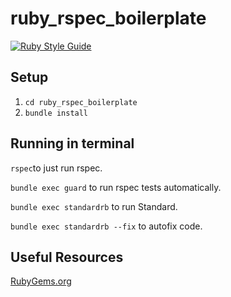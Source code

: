 # ruby_rspec_boilerplate
[![Ruby Style Guide](https://img.shields.io/badge/code_style-standard-brightgreen.svg)](https://github.com/testdouble/standard)
## Setup
1. `cd ruby_rspec_boilerplate`
2. `bundle install`

## Running in terminal
`rspec`to just run rspec.

`bundle exec guard` to run rspec tests automatically.

`bundle exec standardrb` to run Standard.

`bundle exec standardrb --fix` to autofix code. 

## Useful Resources
[RubyGems.org](https://rubygems.org/)

